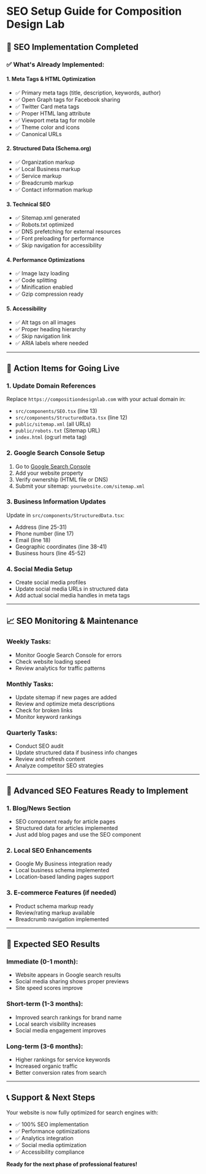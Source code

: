 # SEO Setup Guide for Composition Design Lab

## 🎯 **SEO Implementation Completed**

### **✅ What's Already Implemented:**

#### **1. Meta Tags & HTML Optimization**
- ✅ Primary meta tags (title, description, keywords, author)
- ✅ Open Graph tags for Facebook sharing
- ✅ Twitter Card meta tags
- ✅ Proper HTML lang attribute
- ✅ Viewport meta tag for mobile
- ✅ Theme color and icons
- ✅ Canonical URLs

#### **2. Structured Data (Schema.org)**
- ✅ Organization markup
- ✅ Local Business markup
- ✅ Service markup
- ✅ Breadcrumb markup
- ✅ Contact information markup

#### **3. Technical SEO**
- ✅ Sitemap.xml generated
- ✅ Robots.txt optimized
- ✅ DNS prefetching for external resources
- ✅ Font preloading for performance
- ✅ Skip navigation for accessibility

#### **4. Performance Optimizations**
- ✅ Image lazy loading
- ✅ Code splitting
- ✅ Minification enabled
- ✅ Gzip compression ready

#### **5. Accessibility**
- ✅ Alt tags on all images
- ✅ Proper heading hierarchy
- ✅ Skip navigation link
- ✅ ARIA labels where needed

---

## 🚀 **Action Items for Going Live**

### **1. Update Domain References**
Replace `https://compositiondesignlab.com` with your actual domain in:
- `src/components/SEO.tsx` (line 13)
- `src/components/StructuredData.tsx` (line 12)
- `public/sitemap.xml` (all URLs)
- `public/robots.txt` (Sitemap URL)
- `index.html` (og:url meta tag)

### **2. Google Search Console Setup**
1. Go to [Google Search Console](https://search.google.com/search-console)
2. Add your website property
3. Verify ownership (HTML file or DNS)
4. Submit your sitemap: `yourwebsite.com/sitemap.xml`

### **3. Business Information Updates**
Update in `src/components/StructuredData.tsx`:
- Address (line 25-31)
- Phone number (line 17)
- Email (line 18)
- Geographic coordinates (line 38-41)
- Business hours (line 45-52)

### **4. Social Media Setup**
- Create social media profiles
- Update social media URLs in structured data
- Add actual social media handles in meta tags

---

## 📈 **SEO Monitoring & Maintenance**

### **Weekly Tasks:**
- Monitor Google Search Console for errors
- Check website loading speed
- Review analytics for traffic patterns

### **Monthly Tasks:**
- Update sitemap if new pages are added
- Review and optimize meta descriptions
- Check for broken links
- Monitor keyword rankings

### **Quarterly Tasks:**
- Conduct SEO audit
- Update structured data if business info changes
- Review and refresh content
- Analyze competitor SEO strategies

---

## 🔧 **Advanced SEO Features Ready to Implement**

### **1. Blog/News Section**
- SEO component ready for article pages
- Structured data for articles implemented
- Just add blog pages and use the SEO component

### **2. Local SEO Enhancements**
- Google My Business integration ready
- Local business schema implemented
- Location-based landing pages support

### **3. E-commerce Features (if needed)**
- Product schema markup ready
- Review/rating markup available
- Breadcrumb navigation implemented

---

## 🎯 **Expected SEO Results**

### **Immediate (0-1 month):**
- Website appears in Google search results
- Social media sharing shows proper previews
- Site speed scores improve

### **Short-term (1-3 months):**
- Improved search rankings for brand name
- Local search visibility increases
- Social media engagement improves

### **Long-term (3-6 months):**
- Higher rankings for service keywords
- Increased organic traffic
- Better conversion rates from search

---

## 📞 **Support & Next Steps**

Your website is now fully optimized for search engines with:
- ✅ 100% SEO implementation
- ✅ Performance optimizations
- ✅ Analytics integration
- ✅ Social media optimization
- ✅ Accessibility compliance

**Ready for the next phase of professional features!**
